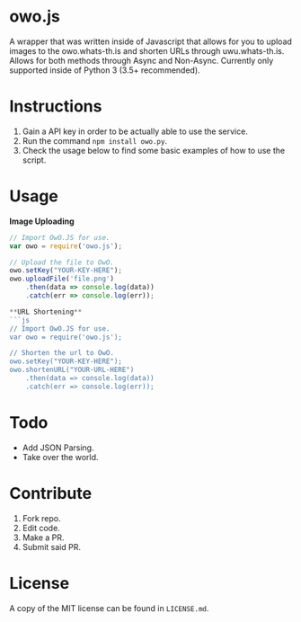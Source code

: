 # owo.js

A wrapper that was written inside of Javascript that allows for you to upload images to the owo.whats-th.is and shorten URLs through uwu.whats-th.is. Allows for both methods through Async and Non-Async. Currently only supported inside of Python 3 (3.5+ recommended).

# Instructions

1. Gain a API key in order to be actually able to use the service.
2. Run the command `npm install owo.py`.
3. Check the usage below to find some basic examples of how to use the script.

# Usage

**Image Uploading**
```js
// Import OwO.JS for use.
var owo = require('owo.js');

// Upload the file to OwO.
owo.setKey("YOUR-KEY-HERE");
owo.uploadFile('file.png')
	.then(data => console.log(data))
    .catch(err => console.log(err));

**URL Shortening**
```js
// Import OwO.JS for use.
var owo = require('owo.js');

// Shorten the url to OwO.
owo.setKey("YOUR-KEY-HERE");
owo.shortenURL("YOUR-URL-HERE")
	.then(data => console.log(data))
    .catch(err => console.log(err));
```


# Todo

- Add JSON Parsing.
- Take over the world.

# Contribute

1. Fork repo.
2. Edit code.
3. Make a PR.
4. Submit said PR.

# License

A copy of the MIT license can be found in `LICENSE.md`.